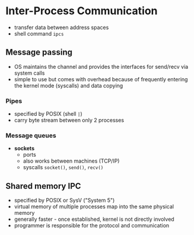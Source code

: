 # Inter-Process Communication
- transfer data between address spaces
- shell command `ipcs`

## Message passing
- OS maintains the channel and provides the interfaces for send/recv via system calls
- simple to use but comes with overhead because of frequently entering the kernel mode (syscalls) and data copying

### Pipes
- specified by POSIX (shell `|`)
- carry byte stream between only 2 processes

### Message queues
- **sockets**
    - ports
    - also works between machines (TCP/IP)
    - syscalls `socket()`, `send()`, `recv()`

## Shared memory IPC
- specified by POSIX or SysV ("System 5")
- virtual memory of multiple processes map into the same physical memory
- generally faster - once established, kernel is not directly involved
- programmer is responsible for the protocol and communication


